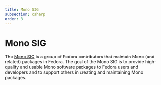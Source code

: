 ```yaml
---
title: Mono SIG
subsection: csharp
order: 3
---
```


# Mono SIG

The [Mono SIG](https://fedoraproject.org/wiki/SIGs/Mono) is a group of Fedora contributors that maintain Mono (and related) packages in Fedora. The goal of the Mono SIG is to provide high-quality and usable Mono software packages to Fedora users and developers and to support others in creating and maintaining Mono packages.

